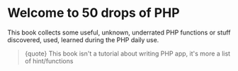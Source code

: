 # Welcome to 50 drops of PHP

This book collects some useful, unknown, underrated PHP functions or stuff discovered, used, learned during the PHP daily use.

>{quote}  This book isn't a tutorial about writing PHP app, it's more a list of hint/functions
